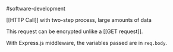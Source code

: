 
#software-development 

[[HTTP Call]] with two-step process, large amounts of data

This request can be encrypted unlike a [[GET request]].

With Express.js middleware, the variables passed are in `req.body`.
